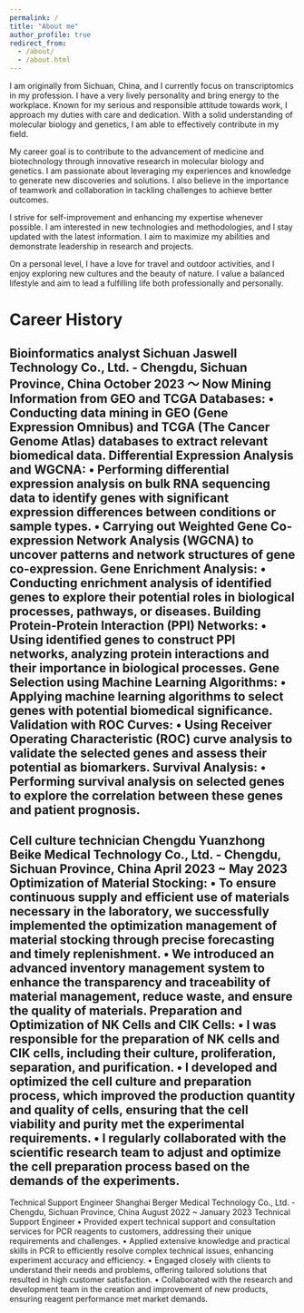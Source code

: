 ```yaml
---
permalink: /
title: "About me"
author_profile: true
redirect_from: 
  - /about/
  - /about.html
---
```


I am originally from Sichuan, China, and I currently focus on transcriptomics in my profession. I have a very lively personality and bring energy to the workplace. Known for my serious and responsible attitude towards work, I approach my duties with care and dedication. With a solid understanding of molecular biology and genetics, I am able to effectively contribute in my field.

My career goal is to contribute to the advancement of medicine and biotechnology through innovative research in molecular biology and genetics. I am passionate about leveraging my experiences and knowledge to generate new discoveries and solutions. I also believe in the importance of teamwork and collaboration in tackling challenges to achieve better outcomes.

I strive for self-improvement and enhancing my expertise whenever possible. I am interested in new technologies and methodologies, and I stay updated with the latest information. I aim to maximize my abilities and demonstrate leadership in research and projects.

On a personal level, I have a love for travel and outdoor activities, and I enjoy exploring new cultures and the beauty of nature. I value a balanced lifestyle and aim to lead a fulfilling life both professionally and personally.

Career History
======
Bioinformatics analyst
Sichuan Jaswell Technology Co., Ltd. - Chengdu, Sichuan Province, China
October 2023 〜 Now
Mining Information from GEO and TCGA Databases:
• Conducting data mining in GEO (Gene Expression Omnibus) and TCGA (The Cancer Genome Atlas) databases
to extract relevant biomedical data.
Differential Expression Analysis and WGCNA:
• Performing differential expression analysis on bulk RNA sequencing data to identify genes with
significant expression differences between conditions or sample types.
• Carrying out Weighted Gene Co-expression Network Analysis (WGCNA) to uncover patterns and network
structures of gene co-expression.
Gene Enrichment Analysis:
• Conducting enrichment analysis of identified genes to explore their potential roles in biological
processes, pathways, or diseases.
Building Protein-Protein Interaction (PPI) Networks:
• Using identified genes to construct PPI networks, analyzing protein interactions and their importance
in biological processes.
Gene Selection using Machine Learning Algorithms:
• Applying machine learning algorithms to select genes with potential biomedical significance.
Validation with ROC Curves:
• Using Receiver Operating Characteristic (ROC) curve analysis to validate the selected genes and assess
their potential as biomarkers.
Survival Analysis:
• Performing survival analysis on selected genes to explore the correlation between these genes and
patient prognosis.
---
Cell culture technician
Chengdu Yuanzhong Beike Medical Technology Co., Ltd. - Chengdu, Sichuan Province, China
April 2023 ~ May 2023
Optimization of Material Stocking:
• To ensure continuous supply and efficient use of materials necessary in the laboratory, we successfully
implemented the optimization management of material stocking through precise forecasting and timely
replenishment.
• We introduced an advanced inventory management system to enhance the transparency and traceability of
material management, reduce waste, and ensure the quality of materials.
Preparation and Optimization of NK Cells and CIK Cells:
• I was responsible for the preparation of NK cells and CIK cells, including their culture, proliferation,
separation, and purification.
• I developed and optimized the cell culture and preparation process, which improved the production quantity
and quality of cells, ensuring that the cell viability and purity met the experimental requirements.
• I regularly collaborated with the scientific research team to adjust and optimize the cell preparation
process based on the demands of the experiments.
---
Technical Support Engineer
Shanghai Berger Medical Technology Co., Ltd. - Chengdu, Sichuan Province, China
August 2022 ~ January 2023
Technical Support Engineer
• Provided expert technical support and consultation services for PCR reagents to customers, addressing
their unique requirements and challenges.
• Applied extensive knowledge and practical skills in PCR to efficiently resolve complex technical issues,
enhancing experiment accuracy and efficiency.
• Engaged closely with clients to understand their needs and problems, offering tailored solutions that
resulted in high customer satisfaction.
• Collaborated with the research and development team in the creation and improvement of new products,
ensuring reagent performance met market demands.
